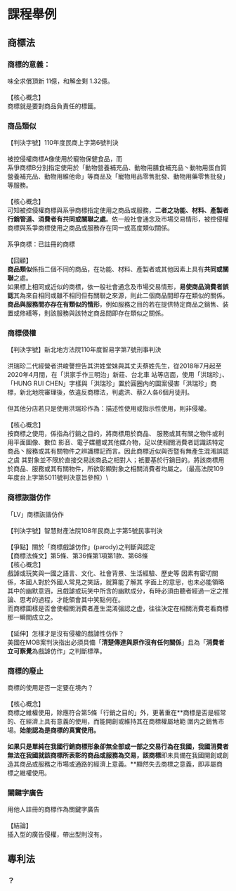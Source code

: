 # 課程舉例

## **商標法**

### **商標的意義：**

味全求償頂新 11億，和解金剩 1.32億。\
\
【核心概念】\
商標就是要對商品負責任的標籤。

### 商品類似

【判決字號】110年度民商上字第6號判決\
\
被控侵權商標A像使用於寵物保健食品，而\
系爭商標B分別指定使用於「動物營養補充品、動物用膳食補充品丶動物用蛋白質營養補充品、動物用維他命」等商品及「寵物用品零售批發、動物用藥零售批發」等服務。\
\
【核心概念】\
可知被控侵權商標與系爭商標指定使用之商品或服務，**二者之功能、材料、產製者行銷管道、消費者有共同或關聯之處**。依一般社會通念及市場交易情形，被控侵權商標與系爭商標使用之商品或服務存在同一或高度類似關係。\
\
系爭商標：已註冊的商標\
\
【回顧】\
**商品類似**係指二個不同的商品，在功能、材料、產製者或其他因素上具有**共同或關聯**之處。\
如果標上相同或近似的商標，依一般社會通念及市場交易情形，**易使商品淌費者誤認**其為來自相同或雖不相同但有關聯之來源，則此二個商品間即存在類似的關係。\
**商品與服務間亦存在有類似的情形**，例如服務之目的若在提供特定商品之鋿售、装置或修繕等，則該服務與該特定商品間即存在類似之關係。

### 商標侵權

【判決字號】新北地方法院110年度智易字第7號刑事判決\
\
洪瑞珍二代經營者洪峻謦控告其洪姓堂妹與其丈夫蔡姓先生，從2018年7月起至2020年4月間，在「洪家手作三明治」新莊、台北車 站等店面，使用「洪瑞珍」、「HUNG RUI CHEN」字樣與「洪瑞珍」置於圓圈内的圖案侵害「洪瑞珍」商標，新北地院審理後，依違反商標法，判處洪、蔡2人各6個月徒刑。\
\
但其他分店若只是使用洪瑞珍作為：描述性使用或指示性使用，則非侵權。\
\
【核心概念】\
按商標之使用，係指為行鋿之目的，將商標用於商品、 服務或其有關之物件或利用平面圖像、數位 影音、電子媒體或其他媒介物，足以使相關消費者認識該特定商品丶服務或其有關物件之辨識標記而言。因此商標近似與否暨有無產生混淆誤認之虞 其對象並不限於直接交易該商品之相對人；衹要基於行鋿目的。將該商標用於商品、服務或其有關物件，所欲彰顯對象之相關消費者均屬之。（最高法院109年度台上字第5011號判決意旨參照）\


### 商標詼諧仿作

「LV」商標詼諧仿作\
\
【判決字號】智慧財產法院108年民商上字第5號民事判決 \
\
【爭點】關於「商標戲謔仿作」(parody)之判斷與認定\
【商標法條文】第5條、第36條第1項第1款、第68條\
【核心概念】\
戲謔或玩笑與一國之語言、文化、社會背景、生活經驗、歷史等 因素有密切關係，本國人對於外國人常見之笑話，就算能了解其 字面上的意思，也未必能領略其中的幽默意涵，且戲謔或玩笑中所含的幽默成分，有時必須由聽者經過一定之推論、思考的過程，才能領會其中笑點何在。\
而商標圖樣是否會使相關消費者產生混淆强認之虚，往往決定在相關消費老看商標那一瞬間成立之。\
\
【延伸】怎樣才是沒有侵權的戲謔性仿作？\
美國在MOB案判決指出必須具備「**清楚傳達與原作沒有任何關係**」且為「**消費者立可察覺**為戲謔仿作」之判斷標準。

### 商標的廢止

商標的使用是否一定要在境內？\
\
【核心概念】\
商標之維權使用，除應符合第5條「行銷之目的」外，更著重在**商標是否是經常的、在經濟上具有意義的使用，而能開創或維持其在商標權屬地範 圍内之銷售市場。**始能認為是商標的真實使用。\
\
如果只是單純在我國行銷商標形象卻無全部或一部之交易行為在我國，我國消費者無法在我國就該商標所表彰的商品或服務為交易，該商標**即未具備在我國開創或創造其商品或服務之市場或通路的經濟上意義。**顯然失去商標之意義，即非屬商標之維權使用。

### 關鍵字廣告

用他人註冊的商標作為關鍵字廣告\
\
【結論】\
插入型的廣告侵權，帶出型則沒有。

## 專利法

### ？

